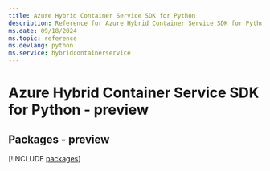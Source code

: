 ```yaml
---
title: Azure Hybrid Container Service SDK for Python
description: Reference for Azure Hybrid Container Service SDK for Python
ms.date: 09/18/2024
ms.topic: reference
ms.devlang: python
ms.service: hybridcontainerservice
---
```

# Azure Hybrid Container Service SDK for Python - preview
## Packages - preview
[!INCLUDE [packages](hybrid-container-service-index.md)]